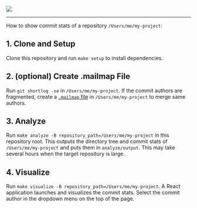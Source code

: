 <img src="https://github.com/shio-yaamaa/git-count-commits/blob/main/docs/images/screenshot.png">

---

How to show commit stats of a repository `/Users/me/my-project`:

## 1. Clone and Setup

Clone this repository and run `make setup` to install dependencies.

## 2. (optional) Create .mailmap File

Run `git shortlog -se` in `/Users/me/my-project`.
If the commit authors are fragmented, create a [`.mailmap` file](https://git-scm.com/docs/gitmailmap) in `/Users/me/my-project` to merge same authors.

## 3. Analyze

Run `make analyze -B repository_path=/Users/me/my-project` in this repository root.
This outputs the directory tree and commit stats of `/Users/me/my-project` and puts them in `analyze/output`.
This may take several hours when the target repository is large.

## 4. Visualize

Run `make visualize -B repository_path=/Users/me/my-project`.
A React application launches and visualizes the commit stats.
Select the commit author in the dropdown menu on the top of the page.
